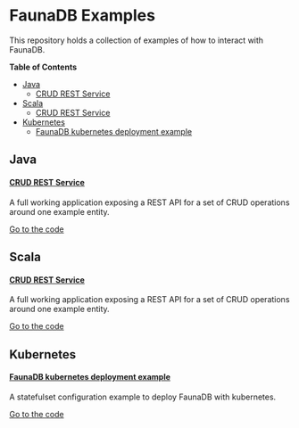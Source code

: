 # FaunaDB Examples

This repository holds a collection of examples of how to interact with FaunaDB.

__Table of Contents__

* [Java](#java)
  * [CRUD REST Service](java/faunadb-crud-example-app)
* [Scala](#scala)
  * [CRUD REST Service](scala/faunadb-crud-example-app)
* [Kubernetes](#kubernetes)
  * [FaunaDB kubernetes deployment example](kubernetes/)

## Java
#### [CRUD REST Service](java/faunadb-crud-example-app)
A full working application exposing a REST API for a set of CRUD operations around one example entity. 

[Go to the code](java/faunadb-crud-example-app)

## Scala
#### [CRUD REST Service](scala/faunadb-crud-example-app)
A full working application exposing a REST API for a set of CRUD operations around one example entity.

[Go to the code](scala/faunadb-crud-example-app)

## Kubernetes
#### [FaunaDB kubernetes deployment example](kubernetes/)
A statefulset configuration example to deploy FaunaDB with kubernetes.

[Go to the code](kubernetes/)